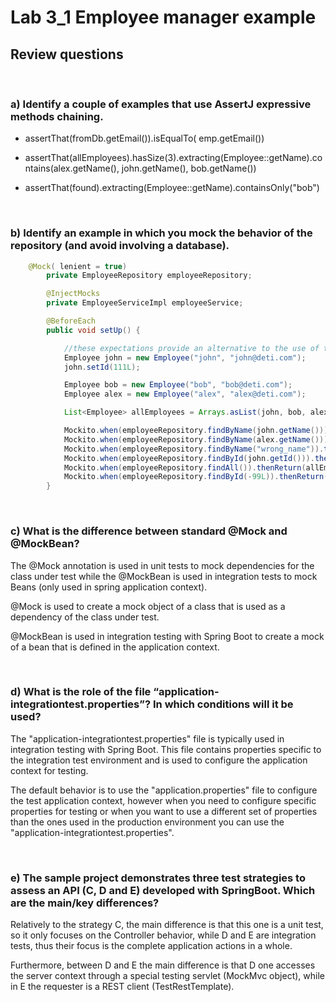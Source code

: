 # Lab 3_1 Employee manager example

## Review questions
<br>

### a) Identify a couple of examples that use AssertJ expressive methods chaining.

-    assertThat(fromDb.getEmail()).isEqualTo( emp.getEmail()) 

-    assertThat(allEmployees).hasSize(3).extracting(Employee::getName).contains(alex.getName(), john.getName(), bob.getName())

- assertThat(found).extracting(Employee::getName).containsOnly("bob")  

<br>

### b) Identify an example in which you mock the behavior of the repository (and avoid involving a database). 

``` java
    @Mock( lenient = true)
        private EmployeeRepository employeeRepository;

        @InjectMocks
        private EmployeeServiceImpl employeeService;

        @BeforeEach
        public void setUp() {

            //these expectations provide an alternative to the use of the repository
            Employee john = new Employee("john", "john@deti.com");
            john.setId(111L);

            Employee bob = new Employee("bob", "bob@deti.com");
            Employee alex = new Employee("alex", "alex@deti.com");

            List<Employee> allEmployees = Arrays.asList(john, bob, alex);

            Mockito.when(employeeRepository.findByName(john.getName())).thenReturn(john);
            Mockito.when(employeeRepository.findByName(alex.getName())).thenReturn(alex);
            Mockito.when(employeeRepository.findByName("wrong_name")).thenReturn(null);
            Mockito.when(employeeRepository.findById(john.getId())).thenReturn(Optional.of(john));
            Mockito.when(employeeRepository.findAll()).thenReturn(allEmployees);
            Mockito.when(employeeRepository.findById(-99L)).thenReturn(Optional.empty());
        }
```
<br>

### c) What is the difference between standard @Mock and @MockBean?

The @Mock annotation is used in unit tests to mock dependencies for the class under test while the @MockBean is used in integration tests to mock Beans (only used in spring application context).

@Mock is used to create a mock object of a class that is used as a dependency of the class under test.

@MockBean is used in integration testing with Spring Boot to create a mock of a bean that is defined in the application context.

<br>

### d) What is the role of the file “application-integrationtest.properties”? In which conditions will it be used?

The "application-integrationtest.properties" file is typically used in integration testing with Spring Boot. This file contains properties specific to the integration test environment and is used to configure the application context for testing.

The default behavior is to use the "application.properties" file to configure the test application context, however when you need to configure specific properties for testing or when you want to use a different set of properties than the ones used in the production environment you can use the "application-integrationtest.properties".

<br>

### e) The sample project demonstrates three test strategies to assess an API (C, D and E) developed with SpringBoot. Which are the main/key differences?   

Relatively to the strategy C, the main difference is that this one is a unit test, so it only focuses on the Controller behavior, while D and E are integration tests, thus their focus is the complete application actions in a whole.

Furthermore, between D and E the main difference is that D one accesses the server context through a special testing servlet (MockMvc object), while in E the requester is a REST client (TestRestTemplate).


